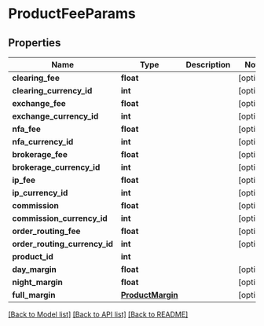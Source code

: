# ProductFeeParams

## Properties
Name | Type | Description | Notes
------------ | ------------- | ------------- | -------------
**clearing_fee** | **float** |  | [optional] 
**clearing_currency_id** | **int** |  | [optional] 
**exchange_fee** | **float** |  | [optional] 
**exchange_currency_id** | **int** |  | [optional] 
**nfa_fee** | **float** |  | [optional] 
**nfa_currency_id** | **int** |  | [optional] 
**brokerage_fee** | **float** |  | [optional] 
**brokerage_currency_id** | **int** |  | [optional] 
**ip_fee** | **float** |  | [optional] 
**ip_currency_id** | **int** |  | [optional] 
**commission** | **float** |  | [optional] 
**commission_currency_id** | **int** |  | [optional] 
**order_routing_fee** | **float** |  | [optional] 
**order_routing_currency_id** | **int** |  | [optional] 
**product_id** | **int** |  | 
**day_margin** | **float** |  | [optional] 
**night_margin** | **float** |  | [optional] 
**full_margin** | [**ProductMargin**](ProductMargin.md) |  | [optional] 

[[Back to Model list]](../README.md#documentation-for-models) [[Back to API list]](../README.md#documentation-for-api-endpoints) [[Back to README]](../README.md)

